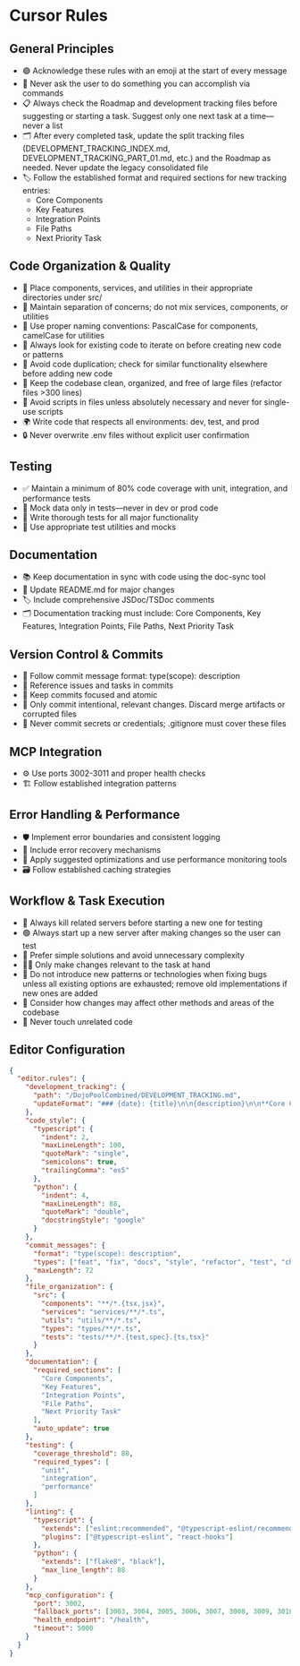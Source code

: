 # Cursor Rules

## General Principles
- 🟢 Acknowledge these rules with an emoji at the start of every message
- 🚫 Never ask the user to do something you can accomplish via commands
- 📋 Always check the Roadmap and development tracking files before suggesting or starting a task. Suggest only one next task at a time—never a list
- 🗂️ After every completed task, update the split tracking files (DEVELOPMENT_TRACKING_INDEX.md, DEVELOPMENT_TRACKING_PART_01.md, etc.) and the Roadmap as needed. Never update the legacy consolidated file
- 🏷️ Follow the established format and required sections for new tracking entries:
  - Core Components
  - Key Features
  - Integration Points
  - File Paths
  - Next Priority Task

## Code Organization & Quality
- 📁 Place components, services, and utilities in their appropriate directories under src/
- 🧩 Maintain separation of concerns; do not mix services, components, or utilities
- 📝 Use proper naming conventions: PascalCase for components, camelCase for utilities
- 🔄 Always look for existing code to iterate on before creating new code or patterns
- 🧹 Avoid code duplication; check for similar functionality elsewhere before adding new code
- 🧼 Keep the codebase clean, organized, and free of large files (refactor files >300 lines)
- 🛑 Avoid scripts in files unless absolutely necessary and never for single-use scripts
- 🌍 Write code that respects all environments: dev, test, and prod
- 🔒 Never overwrite .env files without explicit user confirmation

## Testing
- ✅ Maintain a minimum of 80% code coverage with unit, integration, and performance tests
- 🧪 Mock data only in tests—never in dev or prod code
- 🧪 Write thorough tests for all major functionality
- 🧪 Use appropriate test utilities and mocks

## Documentation
- 📚 Keep documentation in sync with code using the doc-sync tool
- 📝 Update README.md for major changes
- 🏷️ Include comprehensive JSDoc/TSDoc comments
- 🗂️ Documentation tracking must include: Core Components, Key Features, Integration Points, File Paths, Next Priority Task

## Version Control & Commits
- 📝 Follow commit message format: type(scope): description
- 🔗 Reference issues and tasks in commits
- 🧩 Keep commits focused and atomic
- 🚦 Only commit intentional, relevant changes. Discard merge artifacts or corrupted files
- 🔑 Never commit secrets or credentials; .gitignore must cover these files

## MCP Integration
- ⚙️ Use ports 3002-3011 and proper health checks
- 🏗️ Follow established integration patterns

## Error Handling & Performance
- 🛡️ Implement error boundaries and consistent logging
- 🔄 Include error recovery mechanisms
- 🚀 Apply suggested optimizations and use performance monitoring tools
- 🗃️ Follow established caching strategies

## Workflow & Task Execution
- 🔄 Always kill related servers before starting a new one for testing
- 🟢 Always start up a new server after making changes so the user can test
- 🧠 Prefer simple solutions and avoid unnecessary complexity
- 🧑‍💻 Only make changes relevant to the task at hand
- 🧩 Do not introduce new patterns or technologies when fixing bugs unless all existing options are exhausted; remove old implementations if new ones are added
- 🧐 Consider how changes may affect other methods and areas of the codebase
- 🛑 Never touch unrelated code

## Editor Configuration
```json
{
  "editor.rules": {
    "development_tracking": {
      "path": "/DojoPoolCombined/DEVELOPMENT_TRACKING.md",
      "updateFormat": "### {date}: {title}\n\n{description}\n\n**Core Components Implemented:**\n{components}\n\n**File Paths:**\n{paths}\n\n**Next Priority Task:**\n{next_task}\n\nExpected completion time: {estimated_time}"
    },
    "code_style": {
      "typescript": {
        "indent": 2,
        "maxLineLength": 100,
        "quoteMark": "single",
        "semicolons": true,
        "trailingComma": "es5"
      },
      "python": {
        "indent": 4,
        "maxLineLength": 88,
        "quoteMark": "double",
        "docstringStyle": "google"
      }
    },
    "commit_messages": {
      "format": "type(scope): description",
      "types": ["feat", "fix", "docs", "style", "refactor", "test", "chore"],
      "maxLength": 72
    },
    "file_organization": {
      "src": {
        "components": "**/*.{tsx,jsx}",
        "services": "services/**/*.ts",
        "utils": "utils/**/*.ts",
        "types": "types/**/*.ts",
        "tests": "tests/**/*.{test,spec}.{ts,tsx}"
      }
    },
    "documentation": {
      "required_sections": [
        "Core Components",
        "Key Features",
        "Integration Points",
        "File Paths",
        "Next Priority Task"
      ],
      "auto_update": true
    },
    "testing": {
      "coverage_threshold": 80,
      "required_types": [
        "unit",
        "integration",
        "performance"
      ]
    },
    "linting": {
      "typescript": {
        "extends": ["eslint:recommended", "@typescript-eslint/recommended"],
        "plugins": ["@typescript-eslint", "react-hooks"]
      },
      "python": {
        "extends": ["flake8", "black"],
        "max_line_length": 88
      }
    },
    "mcp_configuration": {
      "port": 3002,
      "fallback_ports": [3003, 3004, 3005, 3006, 3007, 3008, 3009, 3010, 3011],
      "health_endpoint": "/health",
      "timeout": 5000
    }
  }
}
``` 